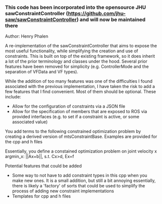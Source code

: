 ### This code has been incorporated into the opensource JHU sawConstraintController (https://github.com/jhu-saw/sawConstraintController) and will now be maintained there

Author: Henry Phalen

A re-implementation of the sawConstraintController that aims to expose the most useful functionality, while simplifying the creation and use of
constraints. This is built on top of the existing framework, so it does inherit a lot of the prior terminology and classes under the hood.
Several prior features have been removed for simplicity (e.g. ControllerMode and the separation of VFData and VF types).

While the addition of too many features was one of the difficulties I found associated with the previous implementation, I have taken the risk to
add a few features that I find convenient. Most of them should be optional. These include:
- Allow for the configuration of constraints via a JSON file
- Allow for the specification of members that are exposed to ROS via provided interfaces (e.g. to set if a constraint is active, or some associated value)

You add terms to the following constrained optimization problem by creating a derived version of mtsConstraintBase. Examples are provided for the cpp and h files

Essentially, you define a constained optimization problem on joint velocity x
argmin_x: ||Ax+b||, s.t. Cx>d, Ex=f

Potential features that could be added
- Some way to not have to add constraint types in this cpp when you make new ones. It is a small addition, but still a bit annoying
  essentially, there is likely a 'factory' of sorts that could be used to simplify the process of adding new constraint implementations
- Templates for cpp and h files
